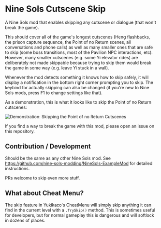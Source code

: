 # Nine Sols Cutscene Skip

A Nine Sols mod that enables skipping any cutscene or dialogue (that won't break the game).

This should cover all of the game's longest cutscenes (Heng flashbacks, the prison capture sequence, the Point of no Return scenes, all conversations and phone calls) as well as many smaller ones that are safe to skip (some boss transitions, most of the Pavilion NPC interactions, etc). However, many smaller cutscenes (e.g. some Yi elevator rides) are deliberately not made skippable because trying to skip them would break the game in some way (e.g. leave Yi stuck in a wall).

Whenever the mod detects something it knows how to skip safely, it will display a notification in the bottom right corner prompting you to skip. The keybind for actually skipping can also be changed (if you're new to Nine Sols mods, press F1 to change settings like that).

As a demonstration, this is what it looks like to skip the Point of no Return cutscenes:

![Demonstration: Skipping the Point of no Return Cutscenes](https://github.com/Ixrec/NineSolsCutsceneSkip/blob/main/ponr_demo.gif)

If you find a way to break the game with this mod, please open an issue on this repository.

## Contribution / Development

Should be the same as any other Nine Sols mod. See https://github.com/nine-sols-modding/NineSols-ExampleMod for detailed instructions.

PRs welcome to skip even more stuff.

## What about Cheat Menu?

The skip feature in Yukikaco's CheatMenu will simply skip anything it can find in the current level with a `.TrySkip()` method. This is sometimes useful for developers, but for normal gameplay this is dangerous and will softlock in dozens of places.
